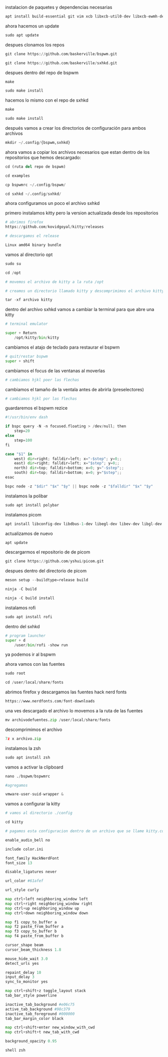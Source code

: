 
instalacion de paquetes y dependencias necesarias

```python
apt install build-essential git vim xcb libxcb-util0-dev libxcb-ewmh-dev libxcb-randr0-dev libxcb-icccm4-dev libxcb-keysyms1-dev libxcb-xinerama0-dev libasound2-dev libxcb-xtest0-dev libxcb-shape0-dev
```

ahora hacemos un update

```python
sudo apt update
```

despues clonamos los repos 

```python
git clone https://github.com/baskerville/bspwm.git

git clone https://github.com/baskerville/sxhkd.git
```

despues dentro del repo de bspwm

```python
make

sudo make install
```

hacemos lo mismo con el repo de sxhkd

```python
make

sudo make install
```

después vamos a crear los directorios de configuración para ambos archivos

```python
mkdir ~/.config/{bspwm,sxhkd}
```

ahora vamos a copiar los archivos necesarios que estan dentro de los repositorios que hemos descargado:

```python
cd (ruta del repo de bspwm)

cd examples

cp bspwmrc ~/.config/bspwm/

cd sxhkd ~/.config/sxhkd/
```

ahora configuramos un poco el archivo sxhkd

primero instalamos kitty pero la version actualizada desde los repositorios
```python
# abrimos firefox
https://github.com/kovidgoyal/kitty/releases

# descargamos el release

Linux amd64 binary bundle
```

vamos al directorio opt
```python
sudo su

cd /opt

# movemos el archivo de kitty a la ruta /opt

# creamos un directorio llamado kitty y descomprimimos el archivo kitty

tar -xf archivo kitty
```

dentro del archivo sxhkd vamos a cambiar la terminal para que abre una kitty

```python
# terminal emulator

super + Return
	/opt/kitty/bin/kitty
```

cambiamos el atajo de teclado para restaurar el bspwm

```python
# quit/restar bspwm
super + shift
```

cambiamos el focus de las ventanas al moverlas
```python
# cambiamos hjkl poer las flechas
```

cambiamos el tamaño de la ventala antes de abrirla (preselectores)
```python
# cambiamos hjkl por las flechas
```

guardaremos el bspwm rezice

```python
#!/usr/bin/env dash

if bspc query -N -n focused.floating > /dev/null; then
	step=20
else
	step=100
fi

case "$1" in
	west) dir=right; falldir=left; x="-$step"; y=0;;
	east) dir=right; falldir=left; x="$step"; y=0;;
	north) dir=top; falldir=bottom; x=0; y="-$step";;
	south) dir=top; falldir=bottom; x=0; y="$step";;
esac

bspc node -z "$dir" "$x" "$y" || bspc node -z "$falldir" "$x" "$y"
```

instalamos la polibar 
```python
sudo apt install polybar
```

instalamos picom
```python
apt install libconfig-dev libdbus-1-dev libegl-dev libev-dev libgl-dev libepoxy-dev libpcre2-dev libpixman-1-dev libx11-xcb-dev libxcb1-dev libxcb-composite0-dev libxcb-damage0-dev libxcb-glx0-dev libxcb-image0-dev libxcb-present-dev libxcb-randr0-dev libxcb-render0-dev libxcb-render-util0-dev libxcb-shape0-dev libxcb-util-dev libxcb-xfixes0-dev meson ninja-build uthash-dev -y
```

actualizamos de nuevo
```python
apt update
```

descargarmos el repositorio de de picom

```python
git clone https://github.com/yshui/picom.git
```

despues dentro del directorio de picom

```python
meson setup --buildtype=release build

ninja -C build

ninja -C build install
```

instalamos rofi
```python
sudo apt install rofi
```

dentro del sxhkd
```python
# program launcher
super + d
	/user/bin/rofi -show run
```

ya podemos ir al bspwm

ahora vamos con las fuentes
```python
sudo root

cd /user/local/share/fonts
```

abrimos firefox y descargamos las fuentes hack nerd fonts
```python
https://www.nerdfonts.com/font-downloads
```

una ves descargado el archivo lo movemos a la ruta de las fuentes 
```python
mv archivodefuentes.zip /user/local/share/fonts
```

descomprimimos el archivo
```python
7z x archivo.zip 
```

instalamos la zsh
```python
sudo apt install zsh
```

vamos a activar la clipboard
```python
nano ./bspwm/bspwmrc

#agregamos

vmware-user-suid-wrapper &
```

vamos a configurar la kitty
```python
# vamos al directorio ./config

cd kitty

# pagamos esta configuracion dentro de un archivo que se llame kitty.conf

enable_audio_bell no

include color.ini

font_family HackNerdFont
font_size 13

disable_ligatures never

url_color #61afef

url_style curly

map ctrl+left neighboring_window left
map ctrl+right neighboring_window right
map ctrl+up neighboring_window up
map ctrl+down neighboring_window down

map f1 copy_to_buffer a
map f2 paste_from_buffer a
map f3 copy_to_buffer b
map f4 paste_from_buffer b

cursor_shape beam
cursor_beam_thickness 1.8

mouse_hide_wait 3.0
detect_urls yes

repaint_delay 10
input_delay 3
sync_to_monitor yes

map ctrl+shift+z toggle_layout stack
tab_bar_style powerline

inactive_tab_background #e06c75
active_tab_background #98c379
inactive_tab_foreground #000000
tab_bar_margin_color black

map ctrl+shift+enter new_window_with_cwd
map ctrl+shift+t new_tab_with_cwd

background_opacity 0.95

shell zsh
```

